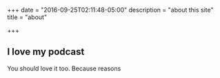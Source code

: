 +++
date = "2016-09-25T02:11:48-05:00"
description = "about this site"
title = "about"

+++

## I love my podcast
You should love it too. Because reasons
